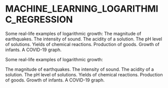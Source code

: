 # MACHINE_LEARNING_LOGARITHMIC_REGRESSION
Some real-life examples of logarithmic growth:  The magnitude of earthquakes. The intensity of sound. The acidity of a solution. The pH level of solutions. Yields of chemical reactions. Production of goods. Growth of infants. A COVID-19 graph.

Some real-life examples of logarithmic growth:

The magnitude of earthquakes.
The intensity of sound.
The acidity of a solution.
The pH level of solutions.
Yields of chemical reactions.
Production of goods.
Growth of infants.
A COVID-19 graph.
